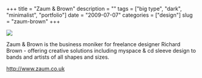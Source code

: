 +++
title = "Zaum & Brown"
description = ""
tags = ["big type", "dark", "minimalist", "portfolio"]
date = "2009-07-07"
categories = ["design"]
slug = "zaum-brown"
+++


 

  <div id="screens-thumbs" class="clearfix">
    <div class="txt-center" id="design-submission"><a href="http://www.zaum.co.uk/"><img id='bluga-thumbnail-1801' class='bluga-thumbnail large' src='http://media.konigi.com/bluga/
wt4a537282b0809_0.jpg'/></a></div>  
  </div>   
<p>Zaum &amp; Brown is the business moniker for freelance designer Richard Brown - offering creative solutions including myspace &amp; cd sleeve design to bands and artists of all shapes and sizes.</p>
<p><a href="http://www.zaum.co.uk/">http://www.zaum.co.uk</a></p>




